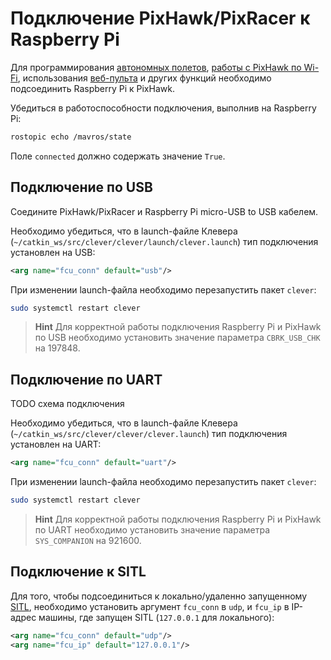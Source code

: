 Подключение PixHawk/PixRacer к Raspberry Pi
===

Для программирования [автономных полетов](simple_offboard.md), [работы с PixHawk по Wi-Fi](gcs_bridge.md), использования [веб-пульта](web_rc.md) и других функций необходимо подсоединить Raspberry Pi к PixHawk.

Убедиться в работоспособности подключения, выполнив на Raspberry Pi:

```bash
rostopic echo /mavros/state
```

Поле `connected` должно содержать значение `True`.

Подключение по USB
---

Соедините PixHawk/PixRacer и Raspberry Pi micro-USB to USB кабелем.

Необходимо убедиться, что в launch-файле Клевера (`~/catkin_ws/src/clever/clever/launch/clever.launch`) тип подключения установлен на USB:

```xml
<arg name="fcu_conn" default="usb"/>
```

При изменении launch-файла необходимо перезапустить пакет `clever`:

```bash
sudo systemctl restart clever
```

> **Hint** Для корректной работы подключения Raspberry Pi и PixHawk по USB необходимо установить значение параметра `CBRK_USB_CHK` на 197848.

Подключение по UART
---

TODO схема подключения

Необходимо убедиться, что в launch-файле Клевера (`~/catkin_ws/src/clever/clever/clever.launch`) тип подключения установлен на UART:

```xml
<arg name="fcu_conn" default="uart"/>
```

При изменении launch-файла необходимо перезапустить пакет `clever`:

```bash
sudo systemctl restart clever
```

> **Hint** Для корректной работы подключения Raspberry Pi и PixHawk по UART необходимо установить значение параметра `SYS_COMPANION` на 921600.

Подключение к SITL
---

Для того, чтобы подсоединиться к локально/удаленно запущенному [SITL](sitl.md), необходимо установить аргумент `fcu_conn` в `udp`, и `fcu_ip` в IP-адрес машины, где запущен SITL (`127.0.0.1` для локального):

```xml
<arg name="fcu_conn" default="udp"/>
<arg name="fcu_ip" default="127.0.0.1"/>
```
